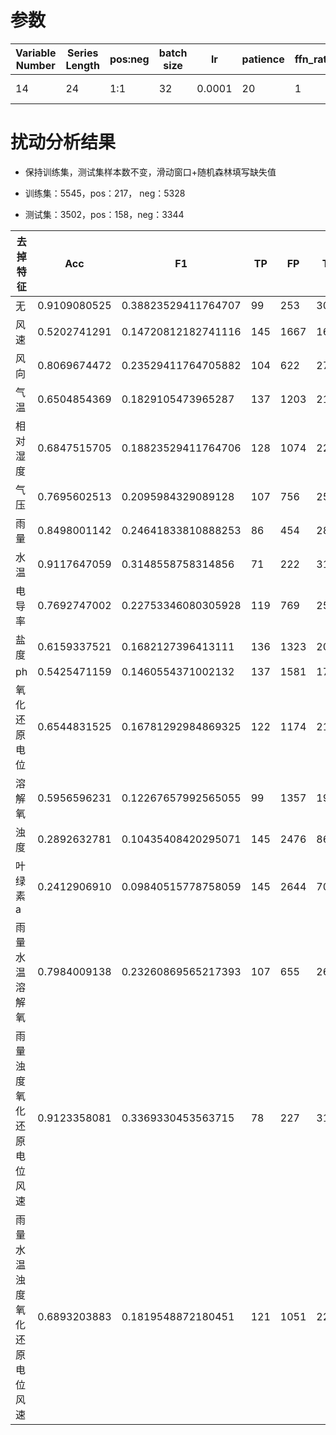 # 参数
|Variable Number|Series Length|pos:neg|batch size|lr|patience|ffn_ratio|patch_size|patch_stride|num_blocks|large_size|small_size|dims|
|---------------|-------------|-------|----------|--|--------|---------|----------|------------|----------|----------|----------|----|
|14|24|1:1|32|0.0001|20|1|1|1|1	1|21 19|5 5|256 512|

# 扰动分析结果
+ 保持训练集，测试集样本数不变，滑动窗口+随机森林填写缺失值

+ 训练集：5545，pos：217， neg：5328

+ 测试集：3502，pos：158，neg：3344

| 去掉特征               | Acc           | F1                  | TP  | FP   | TN   | FN  |
|----------------------|---------------|---------------------|-----|------|------|-----|
| 无                   | 0.9109080525  | 0.38823529411764707 | 99  | 253  | 3091 | 119 |
| 风速                 | 0.5202741291  | 0.14720812182741116 | 145 | 1667 | 1677 | 13  |
| 风向                 | 0.8069674472  | 0.23529411764705882 | 104 | 622  | 2722 | 54  |
| 气温                 | 0.6504854369  | 0.1829105473965287  | 137 | 1203 | 2141 | 21  |
| 相对湿度             | 0.6847515705  | 0.18823529411764706 | 128 | 1074 | 2270 | 30  |
| 气压                 | 0.7695602513  | 0.2095984329089128  | 107 | 756  | 2588 | 51  |
| 雨量                 | 0.8498001142  | 0.24641833810888253 | 86  | 454  | 2890 | 72  |
| 水温                 | 0.9117647059  | 0.3148558758314856  | 71  | 222  | 3122 | 87  |
| 电导率               | 0.7692747002  | 0.22753346080305928 | 119 | 769  | 2575 | 39  |
| 盐度                 | 0.6159337521  | 0.1682127396413111  | 136 | 1323 | 2021 | 22  |
| ph                   | 0.5425471159  | 0.1460554371002132  | 137 | 1581 | 1763 | 21  |
| 氧化还原电位         | 0.6544831525  | 0.16781292984869325 | 122 | 1174 | 2170 | 36  |
| 溶解氧               | 0.5956596231  | 0.12267657992565055 | 99  | 1357 | 1987 | 59  |
| 浊度                 | 0.2892632781  | 0.10435408420295071 | 145 | 2476 | 868  | 13  |
| 叶绿素a             | 0.2412906910  | 0.09840515778758059 | 145 | 2644 | 700  | 13  |
| 雨量水温溶解氧       | 0.7984009138  | 0.23260869565217393 | 107 | 655  | 2689 | 51  |
| 雨量浊度氧化还原电位风速 | 0.9123358081  | 0.3369330453563715  | 78  | 227  | 3117 | 80  |
| 雨量水温浊度氧化还原电位风速 | 0.6893203883  | 0.1819548872180451  | 121 | 1051 | 2293 | 37  |
